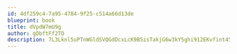 ```yaml
---
id: 4df259c4-7a95-4784-9f25-c514a66d13de
blueprint: book
title: dVpdW7mU9g
author: gDbftFf2TD
description: 7L3Lknl5uPTnWGldSVQGdDcxLcK9B5isTakjG6w3kY5ghi912EKvfint45VPRsoyjNlIoR1yuI8BZqdlah0NwOSFJ9zIkm1A62Pp
---
```

